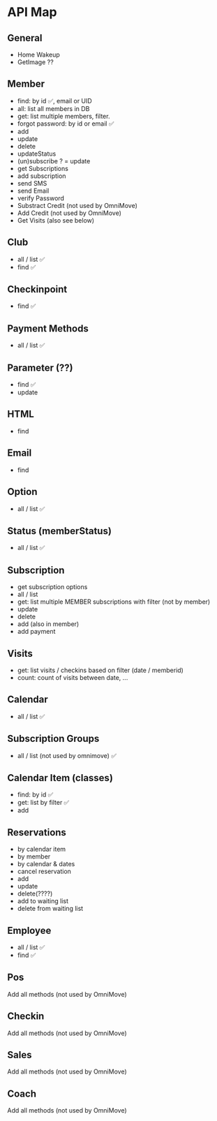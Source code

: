 # API Map

## General
 - Home Wakeup
 - GetImage ??

## Member
 - find: by id ✅, email or UID
 - all: list all members in DB
 - get: list multiple members, filter.
 - forgot password: by id or email ✅
 - add
 - update
 - delete
 - updateStatus
 - (un)subscribe ? = update
 - get Subscriptions
 - add subscription
 - send SMS
 - send Email
 - verify Password
 - Substract Credit (not used by OmniMove)
 - Add Credit (not used by OmniMove)
- Get Visits (also see below)

## Club
 - all / list ✅
 - find ✅

 ## Checkinpoint
 - find ✅

## Payment Methods
 - all / list ✅

 ## Parameter (??)
 - find ✅
 - update

 ## HTML
  - find

## Email
 - find


## Option
 - all / list ✅

## Status (memberStatus)
 - all / list ✅


 ## Subscription
  - get subscription options
  - all / list
  - get: list multiple MEMBER subscriptions with filter (not by member)
  - update
  - delete
  - add (also in member)
  - add payment


## Visits
 - get: list visits / checkins based on filter (date / memberid)
 - count: count of visits between date, ...

## Calendar
 - all / list ✅

## Subscription Groups
 - all / list (not used by omnimove) ✅

## Calendar Item (classes)
 - find: by id ✅
 - get: list by filter ✅
 - add

 ## Reservations
 - by calendar item
 - by member
 - by calendar & dates
 - cancel reservation
 - add
 - update
 - delete(????)
 - add to waiting list
 - delete from waiting list

 ## Employee
  - all / list ✅
  - find ✅

## Pos
 Add all methods (not used by OmniMove)

 ## Checkin
 Add all methods (not used by OmniMove)

 ## Sales
 Add all methods (not used by OmniMove)

 ## Coach
 Add all methods (not used by OmniMove)